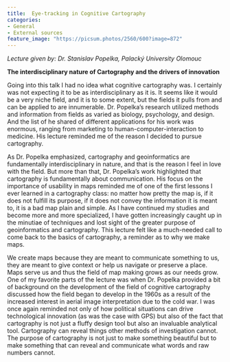 ```yaml
---
title:  Eye-tracking in Cognitive Cartography
categories:
- General
- External sources
feature_image: "https://picsum.photos/2560/600?image=872"
---
```

*Lecture given by: Dr. Stanislav Popelka, Palacký University Olomouc* 

**The interdisciplinary nature of Cartography and the drivers of innovation**

Going into this talk I had no idea what cognitive cartography was. I certainly was not expecting it to be as interdisciplinary as it is. It seems like it would be a very niche field, and it is to some extent, but the fields it pulls from and can be applied to are innumerable. Dr. Popelka’s research utilized methods and information from fields as varied as biology, psychology, and design. And the list of he shared of different applications for his work was enormous, ranging from marketing to human-computer-interaction to medicine. His lecture reminded me of the reason I decided to pursue cartography.

As Dr. Popelka emphasized, cartography and geoinformatics are fundamentally interdisciplinary in nature, and that is the reason I feel in love with the field. But more than that, Dr. Popelka’s work highlighted that cartography is fundamentally about communication. His focus on the importance of usability in maps reminded me of one of the first lessons I ever learned in a cartography class: no matter how pretty the map is, if it does not fulfill its purpose, if it does not convey the information it is meant to, it is a bad map plain and simple. As I have continued my studies and become more and more specialized, I have gotten increasingly caught up in the minutiae of techniques and lost sight of the greater purpose of geoinformatics and cartography. This lecture felt like a much-needed call to come back to the basics of cartography, a reminder as to why we make maps. 

We create maps because they are meant to communicate something to us, they are meant to give context or help us navigate or preserve a place. Maps serve us and thus the field of map making grows as our needs grow. One of my favorite parts of the lecture was when Dr. Popelka provided a bit of background on the development of the field of cognitive cartography discussed how the field began to develop in the 1960s as a result of the increased interest in aerial image interpretation due to the cold war. I was once again reminded not only of how political situations can drive technological innovation (as was the case with GPS) but also of the fact that cartography is not just a fluffy design tool but also an invaluable analytical tool. Cartography can reveal things other methods of investigation cannot. The purpose of cartography is not just to make something beautiful but to make something that can reveal and communicate what words and raw numbers cannot. 

